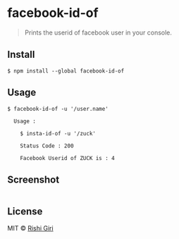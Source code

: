 # facebook-id-of

> Prints the userid of facebook user in your console.

## Install

```
$ npm install --global facebook-id-of
```

## Usage

```
$ facebook-id-of -u '/user.name'

  Usage :

    $ insta-id-of -u '/zuck'

    Status Code : 200

    Facebook Userid of ZUCK is : 4

```
## Screenshot

<img src="http://rishigiri.com/github/fb.png" alt="">

## License

MIT © [Rishi Giri](http://rishigiri.com)